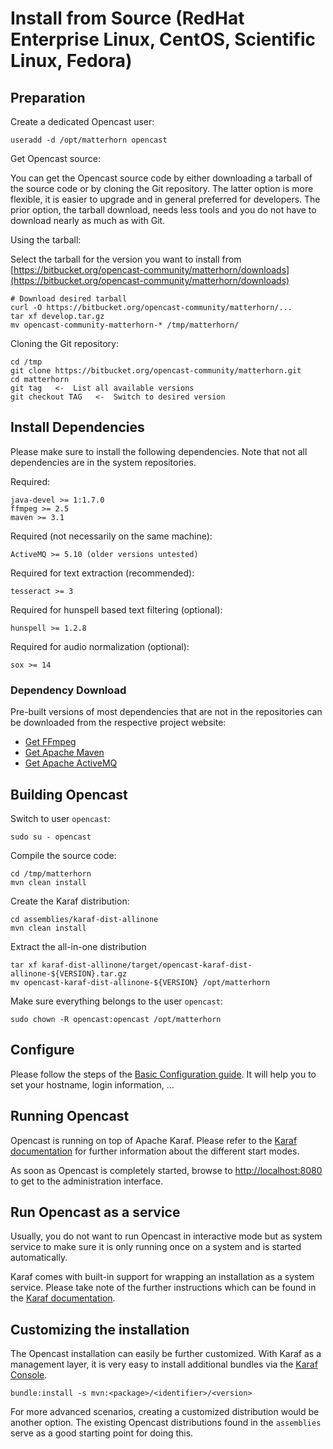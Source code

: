 Install from Source (RedHat Enterprise Linux, CentOS, Scientific Linux, Fedora)
===============================================================================

Preparation
-----------

Create a dedicated Opencast user:

    useradd -d /opt/matterhorn opencast

Get Opencast source:

You can get the Opencast source code by either downloading a tarball of the source code or by cloning the Git
repository. The latter option is more flexible, it is easier to upgrade and in general preferred for developers. The
prior option, the tarball download, needs less tools and you do not have to download nearly as much as with Git.

Using the tarball:

Select the tarball for the version you want to install from [https://bitbucket.org/opencast-community/matterhorn/downloads](https://bitbucket.org/opencast-community/matterhorn/downloads)

    # Download desired tarball
    curl -O https://bitbucket.org/opencast-community/matterhorn/...
    tar xf develop.tar.gz
    mv opencast-community-matterhorn-* /tmp/matterhorn/

Cloning the Git repository:

    cd /tmp
    git clone https://bitbucket.org/opencast-community/matterhorn.git
    cd matterhorn
    git tag   <-  List all available versions
    git checkout TAG   <-  Switch to desired version


Install Dependencies
--------------------

Please make sure to install the following dependencies. Note that not all dependencies are in the system repositories.

Required:

    java-devel >= 1:1.7.0
    ffmpeg >= 2.5
    maven >= 3.1

Required (not necessarily on the same machine):

    ActiveMQ >= 5.10 (older versions untested)

Required for text extraction (recommended):

    tesseract >= 3

Required for hunspell based text filtering (optional):

    hunspell >= 1.2.8

Required for audio normalization (optional):

    sox >= 14

### Dependency Download

Pre-built versions of most dependencies that are not in the repositories can be downloaded from the respective project
website:

 - [Get FFmpeg](http://ffmpeg.org/download.html)
 - [Get Apache Maven](https://maven.apache.org/download.cgi)
 - [Get Apache ActiveMQ](http://activemq.apache.org/download.html)


Building Opencast
-------------------

Switch to user `opencast`:

    sudo su - opencast

Compile the source code:

    cd /tmp/matterhorn
    mvn clean install

Create the Karaf distribution:

    cd assemblies/karaf-dist-allinone
    mvn clean install

Extract the all-in-one distribution

    tar xf karaf-dist-allinone/target/opencast-karaf-dist-allinone-${VERSION}.tar.gz
    mv opencast-karaf-dist-allinone-${VERSION} /opt/matterhorn

Make sure everything belongs to the user `opencast`:

    sudo chown -R opencast:opencast /opt/matterhorn


Configure
---------

Please follow the steps of the [Basic Configuration guide](../configuration/basic.md).
It will help you to set your hostname, login information, …


Running Opencast
------------------

Opencast is running on top of Apache Karaf. Please refer to the [Karaf documentation](http://karaf.apache.org/manual/latest-3.0.x/users-guide/start-stop.html)
for further information about the different start modes.

As soon as Opencast is completely started, browse to [http://localhost:8080](http://localhost:8080) to get to the administration interface.


Run Opencast as a service
-------------------------

Usually, you do not want to run Opencast in interactive mode but as system service to make sure it is only running
once on a system and is started automatically.

Karaf comes with built-in support for wrapping an installation as a system service. Please take note of the further
instructions which can be found in the [Karaf documentation](http://karaf.apache.org/manual/latest-3.0.x/users-guide/wrapper.html).


Customizing the installation
----------------------------

The Opencast installation can easily be further customized. With Karaf as a management layer, it is very easy to install
additional bundles via the [Karaf Console](http://karaf.apache.org/manual/latest-3.0.x/users-guide/console.html).

    bundle:install -s mvn:<package>/<identifier>/<version>

For more advanced scenarios, creating a customized distribution would be another option. The existing Opencast distributions
found in the `assemblies` serve as a good starting point for doing this.

